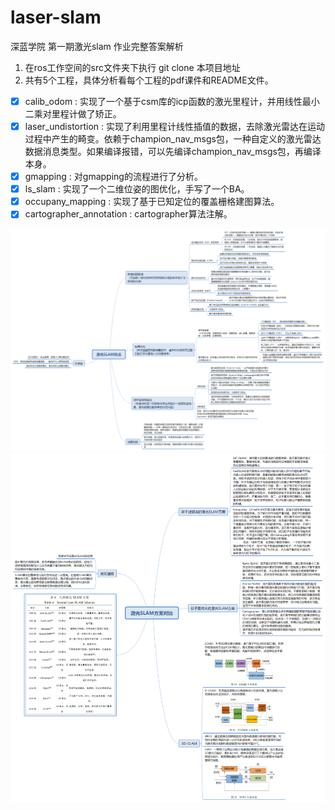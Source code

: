 # laser-slam
深蓝学院 第一期激光slam 作业完整答案解析

1.  在ros工作空间的src文件夹下执行 git clone 本项目地址
2.  共有5个工程，具体分析看每个工程的pdf课件和README文件。

-   [x] calib_odom : 实现了一个基于csm库的icp函数的激光里程计，并用线性最小二乘对里程计做了矫正。
-   [x] laser_undistortion : 实现了利用里程计线性插值的数据，去除激光雷达在运动过程中产生的畸变。依赖于champion_nav_msgs包，一种自定义的激光雷达数据消息类型。如果编译报错，可以先编译champion_nav_msgs包，再编译本身。
-   [x] gmapping : 对gmapping的流程进行了分析。
-   [x] ls_slam :  实现了一个二维位姿的图优化，手写了一个BA。
-   [x] occupany_mapping : 实现了基于已知定位的覆盖栅格建图算法。
-   [x] cartographer_annotation : cartographer算法注解。

![激光SLAM算法知识](./激光SLAM算法知识.png)
![激光SLAM方案对比](./激光SLAM方案对比.png)